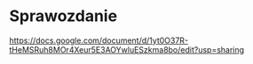 # Sprawozdanie
https://docs.google.com/document/d/1yt0O37R-tHeMSRuh8MOr4Xeur5E3AOYwluESzkma8bo/edit?usp=sharing
